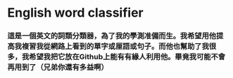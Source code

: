 # English word classifier

### 這是一個英文的詞類分類器，為了我的學測准備而生。我希望用他提高我複習我從網路上看到的單字或厘語或句子。而他也幫助了我很多，我希望我把它放在Github上能有有緣人利用他。畢竟我可能不會再用到了（兄弟你還有多益啊）